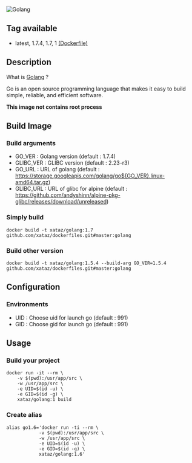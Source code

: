 ![Golang](https://blog.golang.org/gopher/gopher.png)

## Tag available
* latest, 1.7.4, 1.7, 1 [(Dockerfile)](https://github.com/xataz/dockerfiles/blob/master/golang/Dockerfile)

## Description
What is [Golang](https://golang.org/) ?

Go is an open source programming language that makes it easy to build simple, reliable, and efficient software. 

**This image not contains root process**

## Build Image
### Build arguments
* GO_VER : Golang version (default : 1.7.4)
* GLIBC_VER : GLIBC version (default : 2.23-r3)
* GO_URL : URL of golang (default : https://storage.googleapis.com/golang/go${GO_VER}.linux-amd64.tar.gz)
* GLIBC_URL : URL of glibc for alpine (default : https://github.com/andyshinn/alpine-pkg-glibc/releases/download/unreleased)

### Simply build
```shell
docker build -t xataz/golang:1.7 github.com/xataz/dockerfiles.git#master:golang
```

### Build other version
```shell
docker build -t xataz/golang:1.5.4 --build-arg GO_VER=1.5.4 github.com/xataz/dockerfiles.git#master:golang
```

## Configuration
### Environments
* UID : Choose uid for launch go (default : 991)
* GID : Choose gid for launch go (default : 991)

## Usage
### Build your project
```shell
docker run -it --rm \
    -v $(pwd):/usr/app/src \
    -w /usr/app/src \
    -e UID=$(id -u) \
    -e GID=$(id -g) \
    xataz/golang:1 build
```

### Create alias
```shell
alias go1.6='docker run -ti --rm \
            -v $(pwd):/usr/app/src \
            -w /usr/app/src \
            -e UID=$(id -u) \
            -e GID=$(id -g) \
            xataz/golang:1.6'
```

